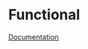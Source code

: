 # Functional

[Documentation](https://docs.typo3.org/m/typo3/reference-coreapi/11.5/en-us/Testing/WritingFunctional.html)